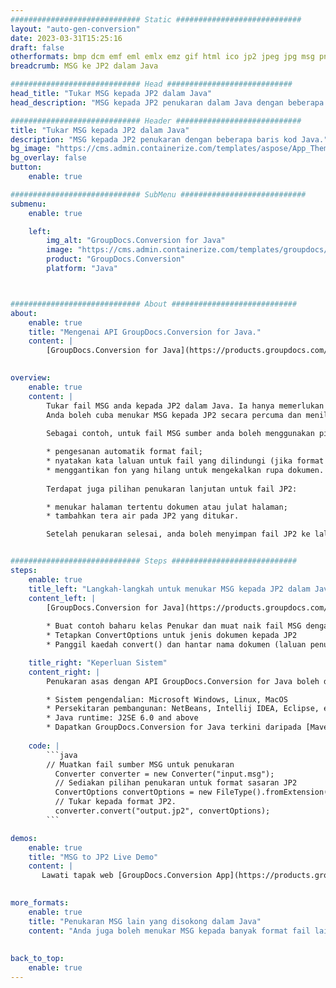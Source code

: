 ```yaml
---
############################# Static ############################
layout: "auto-gen-conversion"
date: 2023-03-31T15:25:16
draft: false
otherformats: bmp dcm emf eml emlx emz gif html ico jp2 jpeg jpg msg png psb psd svg svgz tga tif tiff webp wmf wmz
breadcrumb: MSG ke JP2 dalam Java

############################# Head ############################
head_title: "Tukar MSG kepada JP2 dalam Java"
head_description: "MSG kepada JP2 penukaran dalam Java dengan beberapa baris kod. Tukar lebih 160 format fail menggunakan API penukaran dokumen GroupDocs untuk Java"

############################# Header ############################
title: "Tukar MSG kepada JP2 dalam Java"
description: "MSG kepada JP2 penukaran dengan beberapa baris kod Java."
bg_image: "https://cms.admin.containerize.com/templates/aspose/App_Themes/V3/images/bg/header1.png"
bg_overlay: false
button:
    enable: true

############################# SubMenu ############################
submenu:
    enable: true

    left:
        img_alt: "GroupDocs.Conversion for Java"
        image: "https://cms.admin.containerize.com/templates/groupdocs/images/product-logos/90x90-noborder/groupdocs-conversion-java.png"
        product: "GroupDocs.Conversion"
        platform: "Java"



############################# About ############################
about:
    enable: true
    title: "Mengenai API GroupDocs.Conversion for Java."
    content: |
        [GroupDocs.Conversion for Java](https://products.groupdocs.com/conversion/java/) ialah API penukaran format fail lanjutan untuk menukar antara imej popular dan format dokumen seperti Microsoft Office, OpenDocument, PDF, HTML, e-mel, CAD. dan banyak lagi dengan hanya beberapa baris kod. API asli secara automatik mengesan format dokumen asal dan menawarkan banyak pilihan untuk menyesuaikan dokumen yang ditukar. Bersama-sama dengan fungsi mengekstrak maklumat daripada dokumen, ia juga menyokong caching hasil penukaran ke cakera tempatan secara lalai. Walau bagaimanapun, sebarang jenis storan cache boleh disokong dengan melaksanakan antara muka yang sesuai - Amazon S3, Dropbox, Google Drive, Windows Azure, Reddis atau mana-mana yang lain.
    

overview:
    enable: true
    content: |
        Tukar fail MSG anda kepada JP2 dalam Java. Ia hanya memerlukan beberapa baris kod Java pada mana-mana platform pilihan anda, seperti Windows, Linux, macOS.
        Anda boleh cuba menukar MSG kepada JP2 secara percuma dan menilai kualiti hasil penukaran. Bersama-sama dengan skrip penukaran fail mudah, anda boleh mencuba pilihan yang lebih canggih untuk memuatkan fail sumber MSG dan menyimpan output JP2. 
        
        Sebagai contoh, untuk fail MSG sumber anda boleh menggunakan pilihan pemuatan berikut:

        * pengesanan automatik format fail;
        * nyatakan kata laluan untuk fail yang dilindungi (jika format fail menyokongnya);
        * menggantikan fon yang hilang untuk mengekalkan rupa dokumen.
        
        Terdapat juga pilihan penukaran lanjutan untuk fail JP2:

        * menukar halaman tertentu dokumen atau julat halaman;
        * tambahkan tera air pada JP2 yang ditukar.

        Setelah penukaran selesai, anda boleh menyimpan fail JP2 ke laluan fail setempat anda atau ke mana-mana storan pihak ketiga seperti FTP, Amazon S3, Google Drive, Dropbox dll. Sila ambil perhatian - untuk menukar MSG kepada JP2, anda tidak perlu memasang sebarang perisian tambahan, seperti MS Office, Open Office, Adobe Acrobat Reader dsb.


############################# Steps ############################
steps:
    enable: true
    title_left: "Langkah-langkah untuk menukar MSG kepada JP2 dalam Java"
    content_left: |
        [GroupDocs.Conversion for Java](https://products.groupdocs.com/conversion/java/) membenarkan pembangun menukar fail MSG kepada JP2 dengan mudah dengan beberapa baris kod.
        
        * Buat contoh baharu kelas Penukar dan muat naik fail MSG dengan laluan penuh
        * Tetapkan ConvertOptions untuk jenis dokumen kepada JP2
        * Panggil kaedah convert() dan hantar nama dokumen (laluan penuh) dan format (JP2) sebagai parameter

    title_right: "Keperluan Sistem"
    content_right: |
        Penukaran asas dengan API GroupDocs.Conversion for Java boleh dilakukan dengan hanya beberapa baris kod. API kami disokong pada semua platform dan sistem pengendalian utama. Sebelum melaksanakan kod di bawah, pastikan anda mempunyai prasyarat berikut dipasang pada sistem anda.

        * Sistem pengendalian: Microsoft Windows, Linux, MacOS
        * Persekitaran pembangunan: NetBeans, Intellij IDEA, Eclipse, etc.
        * Java runtime: J2SE 6.0 and above
        * Dapatkan GroupDocs.Conversion for Java terkini daripada [Maven](https://repository.groupdocs.com/webapp/#/artifacts/browse/tree/General/repo/com/groupdocs/groupdocs-conversion)
         
    code: |
        ```java    
        // Muatkan fail sumber MSG untuk penukaran
          Converter converter = new Converter("input.msg");
          // Sediakan pilihan penukaran untuk format sasaran JP2
          ConvertOptions convertOptions = new FileType().fromExtension("jp2").getConvertOptions();
          // Tukar kepada format JP2.
          converter.convert("output.jp2", convertOptions);
        ```

demos:
    enable: true
    title: "MSG to JP2 Live Demo"
    content: |
       Lawati tapak web [GroupDocs.Conversion App](https://products.groupdocs.app/conversion/family) kami dan cuba MSG kepada JP2 penukaran sekarang. Demo percuma mempunyai faedah berikut
          

more_formats:
    enable: true
    title: "Penukaran MSG lain yang disokong dalam Java"
    content: "Anda juga boleh menukar MSG kepada banyak format fail lain. Sila lihat senarai di bawah."
       
       
back_to_top:
    enable: true
---
```

